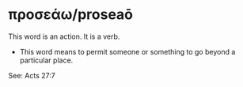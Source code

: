 # προσεάω/proseaō
This word is an action. It is a verb.
* This word means to permit someone or something to go beyond a particular place.

See: Acts 27:7
